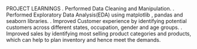 PROJECT LEARNINGS
. Performed Data Cleaning and Manipulation.
. Performed Exploratory Data Analysis(EDA) using matplotlib , pandas and seaborn libraries.
. Improved Customer experience by identifying potential customers across different states, occupation, gender and age groups.
. Improved sales by identifying most selling product categories and products, which can help to plan inventory and hence meet the demands.
